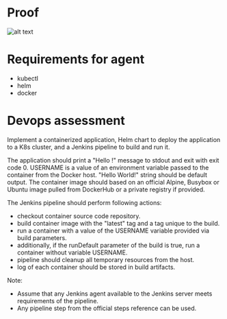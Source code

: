 # Proof
![alt text](https://i.imgur.com/BYziAwE.png)

# Requirements for agent
- kubectl
- helm
- docker

# Devops assessment
Implement a containerized application, Helm chart to deploy the application to a K8s cluster, and a Jenkins pipeline to build and run it.

The application should print a "Hello <USERNAME>!" message to stdout and exit with exit code 0. USERNAME is a value of an environment variable passed to the container from the Docker host.
"Hello World!" string should be default output. The container image should based on an official Alpine, Busybox or Ubuntu image pulled from DockerHub or a private registry if provided.

The Jenkins pipeline should perform following actions:
- checkout container source code repository.
- build container image with the "latest" tag and a tag unique to the build.
- run a container with a value of the USERNAME variable provided via build parameters.
- additionally, if the runDefault parameter of the build is true, run a container without variable USERNAME.
- pipeline should cleanup all temporary resources from the host.
- log of each container should be stored in build artifacts.

Note:
- Assume that any Jenkins agent available to the Jenkins server meets requirements of the pipeline.
- Any pipeline step from the official steps reference can be used.

